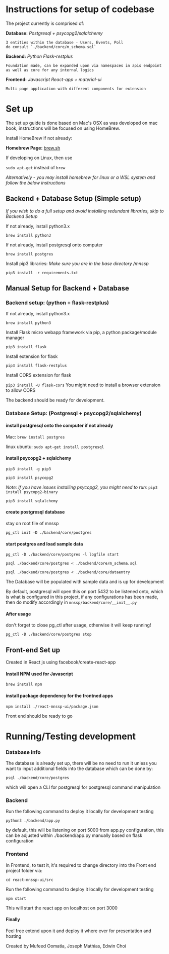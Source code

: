 # Instructions for setup of codebase
The project currently is comprised of:

**Database:** *Postgresql + psycopg2/sqlalchemy*
    
    3 entities within the database - Users, Events, Poll
    do consult `./backend/core/m_schema.sql`

**Backend:** *Python Flask-restplus*
    
    Foundation made, can be expanded upon via namespaces in apis endpoint as well as core for any internal logics

**Frontend:** *Javascript React-app + material-ui*
    
    Multi page application with different components for extension

# Set up
The set up guide is done based on Mac's OSX as was developed on mac book, instructions will be focused on using HomeBrew. 

Install HomeBrew if not already:

**Homebrew Page:** [brew.sh](https://brew.sh/)

If developing on Linux, then use 

`sudo apt-get` instead of `brew`

*Alternatively - you may install homebrew for linux or a WSL system and follow the below instructions*

## Backend + Database Setup (Simple setup)
*If you wish to do a full setup and avoid installing redundant libraries, skip to Backend Setup*

If not already, install python3.x

`brew install python3`

If not already, install postgresql onto computer

`brew install postgres`

Install pip3 libraries: *Make sure you are in the base directory /mnssp*

`pip3 install -r requirements.txt`

## Manual Setup for Backend + Database
### Backend setup: (python + flask-restplus)
If not already, install python3.x

`brew install python3`

Install Flask micro webapp framework via pip, a python package/module manager

`pip3 install flask`

Install extension for flask

`pip3 install flask-restplus`

Install CORS extension for flask

`pip3 install -U flask-cors`
You might need to install a browser extension to allow CORS

The backend should be ready for development.

### Database Setup: (Postgresql + psycopg2/sqlalchemy)
#### install postgresql onto the computer if not already
Mac: `brew install postgres`

linux ubuntu: `sudo apt-get install postgresql`

#### install psycopg2 + sqlalchemy
`pip3 install -g pip3`

`pip3 install psycopg2`

*Note: If you have issues installing psycopg2, you might need to run:*
`pip3 install psycopg2-binary`

`pip3 install sqlalchemy`

#### create postgresql database
stay on root file of mnssp

`pg_ctl init -D ./backend/core/postgres`

#### start postgres and load sample data
`pg_ctl -D ./backend/core/postgres -l logfile start`

`psql ./backend/core/postgres < ./backend/core/m_schema.sql`

`psql ./backend/core/postgres < ./backend/core/dataentry`

The Database will be populated with sample data and is up for development

By default, postgresql will open this on port 5432 to be listened onto, which is what is configured in this project, if any configurations has been made, then do modify accordingly in `mnssp/backend/core/__init__.py`

#### After usage
don't forget to close pg_ctl after usage, otherwise it will keep running!

`pg_ctl -D ./backend/core/postgres stop`


## Front-end Set up
Created in React js using facebook/create-react-app

#### Install NPM used for Javascript

`brew install npm`

#### install package dependency for the frontned apps

`npm install ./react-mnssp-ui/package.json` 

Front end should be ready to go


# Running/Testing development
### Database info
The database is already set up, there will be no need to run it unless you want to input additional fields into the database which can be done by:

`psql ./backend/core/postgres`

which will open a CLI for postgresql for postgresql command manipulation

### Backend
Run the following command to deploy it locally for development testing

`python3 ./backend/app.py`

by default, this will be listening on port 5000 from app.py configuration, this can be adjusted within ./backend/app.py manually based on flask configuration

### Frontend
In Frontend, to test it, it's required to change directory into the Front end project folder via:

`cd react-mnssp-ui/src`

Run the following command to deploy it locally for development testing

`npm start`

This will start the react app on localhost on port 3000

#### Finally

Feel free extend upon it and deploy it where ever for presentation and hosting

Created by Mufeed Oomatia, Joseph Mathias, Edwin Choi